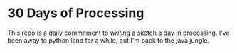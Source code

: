 # 30 Days of Processing

This repo is a daily commitment to *writing* a sketch a day in processing. I've been away to python land for a while, but I'm back to the java jungle. 
